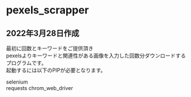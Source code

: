 # pexels_scrapper
## 2022年3月28日作成
最初に回数とキーワードをご提供頂き  
pexelsよりキーワードと関連性がある画像を入力した回数分ダウンロードするプログラムです。  
起動するには以下のPIPが必要となります。  

selenium  
requests
chrom_web_driver
